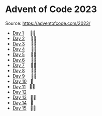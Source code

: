 # Advent of Code 2023

Source: https://adventofcode.com/2023/

- [Day 1](Day1/) &nbsp; &nbsp; 🌟🌟
- [Day 2](Day2/) &nbsp; &nbsp; 🌟🌟
- [Day 3](Day3/) &nbsp; &nbsp; 🌟🌟
- [Day 4](Day4/) &nbsp; &nbsp; 🌟🌟
- [Day 5](Day5/) &nbsp; &nbsp; 🌟🌟
- [Day 6](Day6/) &nbsp; &nbsp; 🌟🌟
- [Day 7](Day7/) &nbsp; &nbsp; 🌟🌟
- [Day 8](Day8/) &nbsp; &nbsp; 🌟🌟
- [Day 9](Day9/) &nbsp; &nbsp; 🌟🌟
- [Day 10](Day10/)      &nbsp; 🌟
- [Day 11](Day11/)      &nbsp; 🌟🌟
- [Day 12]()            &nbsp; 
- [Day 13](Day13/)      &nbsp; 🌟🌟
- [Day 14](Day14/)      &nbsp; 🌟
- [Day 15](Day15/)      &nbsp; 🌟🌟